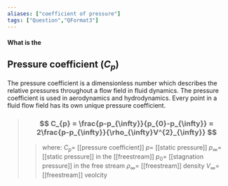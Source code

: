 ```yaml
---
aliases: ["coefficient of pressure"]
tags: ["Question","QFormat3"]
---
```


#### What is the
## Pressure coefficient ($C_{p}$)
The pressure coefficient is a dimensionless number which describes the relative pressures throughout a flow field in fluid dynamics. The pressure coefficient is used in aerodynamics and hydrodynamics. Every point in a fluid flow field has its own unique pressure coefficient.

> ### $$ C_{p} = \frac{p-p_{\infty}}{p_{0}-p_{\infty}} = 2\frac{p-p_{\infty}}{\rho_{\infty}V^{2}_{\infty}} $$ 
>> where:
>> $C_{p} =$ [[pressure coefficient]]
>> $p=$ [[static pressure]]
>> $p_{\infty}=$ [[static pressure]] in the [[freestream]]
>> $p_{0}=$ [[stagnation pressure]] in the free stream
>> $\rho_{\infty}=$ [[freestream]] density
>> $V_{\infty}=$ [[freestream]] veolcity